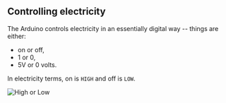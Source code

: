 ## Controlling electricity 

The Arduino controls electricity in an essentially digital way -- things are either:
- on or off, 
- 1 or 0, 
- 5V or 0 volts.

In electricity terms, on is `HIGH` and off is `LOW`.

![High or Low](images/high_or_low.png)